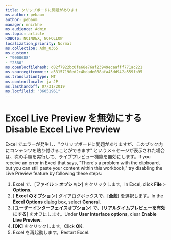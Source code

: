 ```yaml
---
title: クリップボードに問題があります
ms.author: pebaum
author: pebaum
manager: mnirkhe
ms.audience: Admin
ms.topic: article
ROBOTS: NOINDEX, NOFOLLOW
localization_priority: Normal
ms.collection: Adm_O365
ms.custom:
- "9000688"
- "2580"
ms.openlocfilehash: d82f7922bc0fe68e76af23949ecaafff771ac221
ms.sourcegitcommit: a53157190ed2c4bdade088afa45dd942a559fb95
ms.translationtype: MT
ms.contentlocale: ja-JP
ms.lasthandoff: 07/31/2019
ms.locfileid: "36051961"
---
```

# <a name="disable-excel-live-preview"></a><span data-ttu-id="a58ef-102">Excel Live Preview を無効にする</span><span class="sxs-lookup"><span data-stu-id="a58ef-102">Disable Excel Live Preview</span></span>

<span data-ttu-id="a58ef-103">Excel でエラーが発生し、"クリップボードに問題がありますが、このブック内にコンテンツを貼り付けることができます" というメッセージが表示された場合は、次の手順を実行して、ライブプレビュー機能を無効にします。</span><span class="sxs-lookup"><span data-stu-id="a58ef-103">If you receive an error in Excel that says, "There's a problem with the clipboard, but you can still paste your content within this workbook," try disabling the Live Preview feature by following these steps:</span></span>

1. <span data-ttu-id="a58ef-104">Excel で、[**ファイル** > **オプション**] をクリックします。</span><span class="sxs-lookup"><span data-stu-id="a58ef-104">In Excel, click **File** > **Options**.</span></span>
3. <span data-ttu-id="a58ef-105">[ **Excel のオプション**] ダイアログボックスで、[**全般**] を選択します。</span><span class="sxs-lookup"><span data-stu-id="a58ef-105">In the **Excel Options** dialog box, select **General**.</span></span>
4. <span data-ttu-id="a58ef-106">[**ユーザーインターフェイスオプション**] で、[**リアルタイムプレビューを有効にする**] をオフにします。</span><span class="sxs-lookup"><span data-stu-id="a58ef-106">Under **User Interface options**, clear **Enable Live Preview**.</span></span>
5. <span data-ttu-id="a58ef-107">**[OK]** をクリックします。</span><span class="sxs-lookup"><span data-stu-id="a58ef-107">Click **OK**.</span></span>
6. <span data-ttu-id="a58ef-108">Excel を再起動します。</span><span class="sxs-lookup"><span data-stu-id="a58ef-108">Restart Excel.</span></span>